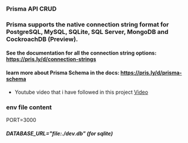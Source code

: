 ### Prisma API CRUD


### Prisma supports the native connection string format for PostgreSQL, MySQL, SQLite, SQL Server, MongoDB and CockroachDB (Preview).
#### See the documentation for all the connection string options: https://pris.ly/d/connection-strings


#### learn more about Prisma Schema in the docs: https://pris.ly/d/prisma-schema

* Youtube video that i have followed in this project <a href="https://www.youtube.com/watch?v=HCJmlvgO2WY">Video</a>

### env file content
<p>PORT=3000</p>
<h5>DATABASE_URL="file:./dev.db" (for sqlite)</h5>